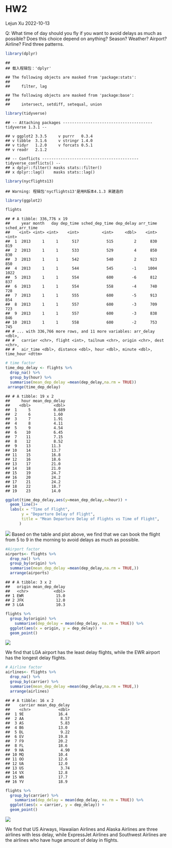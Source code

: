 HW2
================
Lejun Xu
2022-10-13

Q: What time of day should you fly if you want to avoid delays as much
as possible? Does this choice depend on anything? Season? Weather?
Airport? Airline? Find three patterns.

``` r
library(dplyr)
```

    ## 
    ## 载入程辑包：'dplyr'

    ## The following objects are masked from 'package:stats':
    ## 
    ##     filter, lag

    ## The following objects are masked from 'package:base':
    ## 
    ##     intersect, setdiff, setequal, union

``` r
library(tidyverse)
```

    ## -- Attaching packages --------------------------------------- tidyverse 1.3.1 --

    ## v ggplot2 3.3.5     v purrr   0.3.4
    ## v tibble  3.1.6     v stringr 1.4.0
    ## v tidyr   1.2.0     v forcats 0.5.1
    ## v readr   2.1.2

    ## -- Conflicts ------------------------------------------ tidyverse_conflicts() --
    ## x dplyr::filter() masks stats::filter()
    ## x dplyr::lag()    masks stats::lag()

``` r
library(nycflights13)
```

    ## Warning: 程辑包'nycflights13'是用R版本4.1.3 来建造的

``` r
library(ggplot2)
```

``` r
flights
```

    ## # A tibble: 336,776 x 19
    ##     year month   day dep_time sched_dep_time dep_delay arr_time sched_arr_time
    ##    <int> <int> <int>    <int>          <int>     <dbl>    <int>          <int>
    ##  1  2013     1     1      517            515         2      830            819
    ##  2  2013     1     1      533            529         4      850            830
    ##  3  2013     1     1      542            540         2      923            850
    ##  4  2013     1     1      544            545        -1     1004           1022
    ##  5  2013     1     1      554            600        -6      812            837
    ##  6  2013     1     1      554            558        -4      740            728
    ##  7  2013     1     1      555            600        -5      913            854
    ##  8  2013     1     1      557            600        -3      709            723
    ##  9  2013     1     1      557            600        -3      838            846
    ## 10  2013     1     1      558            600        -2      753            745
    ## # ... with 336,766 more rows, and 11 more variables: arr_delay <dbl>,
    ## #   carrier <chr>, flight <int>, tailnum <chr>, origin <chr>, dest <chr>,
    ## #   air_time <dbl>, distance <dbl>, hour <dbl>, minute <dbl>, time_hour <dttm>

``` r
# time factor
time_dep_delay <- flights %>%
  drop_na() %>%
  group_by(hour) %>%
  summarise(mean_dep_delay =mean(dep_delay,na.rm = TRUE))
 arrange(time_dep_delay)
```

    ## # A tibble: 19 x 2
    ##     hour mean_dep_delay
    ##    <dbl>          <dbl>
    ##  1     5          0.689
    ##  2     6          1.60 
    ##  3     7          1.91 
    ##  4     8          4.11 
    ##  5     9          4.54 
    ##  6    10          6.45 
    ##  7    11          7.15 
    ##  8    12          8.52 
    ##  9    13         11.3  
    ## 10    14         13.7  
    ## 11    15         16.8  
    ## 12    16         18.6  
    ## 13    17         21.0  
    ## 14    18         21.0  
    ## 15    19         24.7  
    ## 16    20         24.2  
    ## 17    21         24.2  
    ## 18    22         18.7  
    ## 19    23         14.0

``` r
ggplot(time_dep_delay,aes(y=mean_dep_delay,x=hour)) +
  geom_line()+
  labs(x = "Time of Flight",
       y = "Departure Delay of Flight",
       title = "Mean Departure Delay of Flights vs Time of Flight",
      )
```

![](hw2-flight_delay_files/figure-gfm/unnamed-chunk-4-1.png)<!-- -->
Based on the table and plot above, we find that we can book the flight
from 5 to 9 in the morning to avoid delays as much as possible.

``` r
#Airport factor
airports<- flights %>%
  drop_na() %>%
  group_by(origin) %>%
  summarise(mean_dep_delay =mean(dep_delay,na.rm = TRUE,))
  arrange(airports)
```

    ## # A tibble: 3 x 2
    ##   origin mean_dep_delay
    ##   <chr>           <dbl>
    ## 1 EWR              15.0
    ## 2 JFK              12.0
    ## 3 LGA              10.3

``` r
flights %>%
  group_by(origin) %>%
    summarise(dep_delay = mean(dep_delay, na.rm = TRUE)) %>%
  ggplot(aes(x = origin, y = dep_delay)) +
  geom_point()
```

![](hw2-flight_delay_files/figure-gfm/unnamed-chunk-6-1.png)<!-- -->

We find that LGA airport has the least delay flights, while the EWR
airport has the longest delay flights.

``` r
# Airline factor
airlines<- flights %>%
  drop_na() %>%
  group_by(carrier) %>%
  summarise(mean_dep_delay =mean(dep_delay,na.rm = TRUE,))
  arrange(airlines)
```

    ## # A tibble: 16 x 2
    ##    carrier mean_dep_delay
    ##    <chr>            <dbl>
    ##  1 9E               16.4 
    ##  2 AA                8.57
    ##  3 AS                5.83
    ##  4 B6               13.0 
    ##  5 DL                9.22
    ##  6 EV               19.8 
    ##  7 F9               20.2 
    ##  8 FL               18.6 
    ##  9 HA                4.90
    ## 10 MQ               10.4 
    ## 11 OO               12.6 
    ## 12 UA               12.0 
    ## 13 US                3.74
    ## 14 VX               12.8 
    ## 15 WN               17.7 
    ## 16 YV               18.9

``` r
flights %>%
  group_by(carrier) %>%
    summarise(dep_delay = mean(dep_delay, na.rm = TRUE)) %>%
  ggplot(aes(x = carrier, y = dep_delay)) +
  geom_point()
```

![](hw2-flight_delay_files/figure-gfm/unnamed-chunk-8-1.png)<!-- -->

We find that US Airways, Hawaiian Airlines and Alaska Airlines are three
airlines with less delay, while ExpressJet Airlines and Southwest
Airlines are the airlines who have huge amount of delay in flights.
